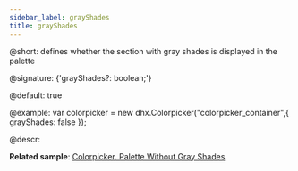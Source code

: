 ```yaml
---
sidebar_label: grayShades
title: grayShades
---          
```


@short: defines whether the section with gray shades is displayed in the palette

@signature: {'grayShades?: boolean;'}

@default: true

@example: 
var colorpicker = new dhx.Colorpicker("colorpicker_container",{
	grayShades: false
});

@descr: 

**Related sample**: [Colorpicker. Palette Without Gray Shades](https://snippet.dhtmlx.com/b44fp8q2)

[comment]: # (@related:colorpicker/how_to_start.md#initialize-colorpicker colorpicker/configuration.md#gray-shades)
